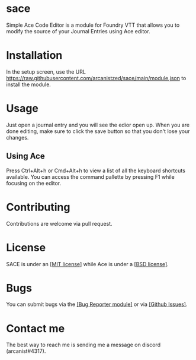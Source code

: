 # sace
Simple Ace Code Editor is a module for Foundry VTT that allows you to modify the source of your Journal Entries using Ace editor.

# Installation
In the setup screen, use the URL https://raw.githubusercontent.com/arcanistzed/sace/main/module.json to install the module.

# Usage
Just open a journal entry and you will see the edior open up. When you are done editing, make sure to click the save button so that you don't lose your changes.

## Using Ace
Press Ctrl+Alt+h or Cmd+Alt+h to view a list of all the keyboard shortcuts available. You can access the command pallette by pressing F1 while focusing on the editor.

# Contributing
Contributions are welcome via pull request.

# License
SACE is under an [[MIT license]](LICENSE) while Ace is under a [[BSD license]](https://github.com/ajaxorg/ace/blob/master/LICENSE).

# Bugs
You can submit bugs via the [[Bug Reporter module]](https://foundryvtt.com/packages/bug-reporter) or via [[Github Issues]](https://github.com/arcanistzed/sace/issues/new/choose).

# Contact me
The best way to reach me is sending me a message on discord (arcanist#4317).
